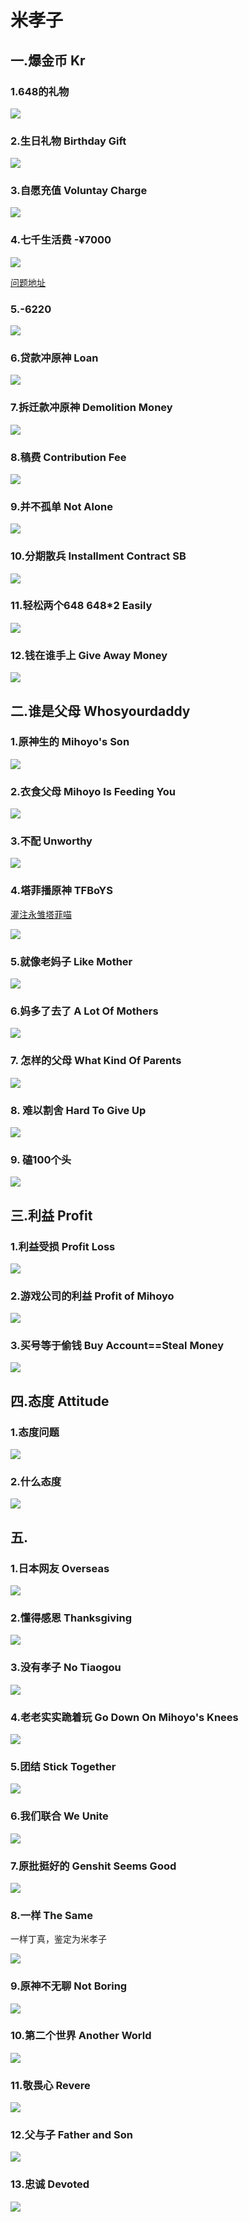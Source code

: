 # 米孝子

## 一.爆金币   Kr

### 1.648的礼物

![](https://github.com/DreamingCats/miHoYoJokes/raw/main/genshitjokes/米孝子/爆金币/648的礼物.jpg)

### 2.生日礼物   Birthday Gift

![](https://github.com/DreamingCats/miHoYoJokes/raw/main/genshitjokes/米孝子/爆金币/生日礼物.jpg)

### 3.自愿充值   Voluntay Charge

![](https://github.com/DreamingCats/miHoYoJokes/raw/main/genshitjokes/米孝子/爆金币/自愿充值.jpg)

### 4.七千生活费 -¥7000

![](https://github.com/DreamingCats/miHoYoJokes/raw/main/genshitjokes/米孝子/爆金币/七千生活费.jpg)

<a href="https://www.zhihu.com/question/427305451/answer/1580649667" target="_blank">问题地址</a>

### 5.-6220

![](https://github.com/DreamingCats/miHoYoJokes/raw/main/genshitjokes/米孝子/爆金币/-6220.jpg)

### 6.贷款冲原神   Loan

![](https://github.com/DreamingCats/miHoYoJokes/raw/main/genshitjokes/米孝子/爆金币/贷款冲原神.jpg)

### 7.拆迁款冲原神   Demolition Money

![](https://github.com/DreamingCats/miHoYoJokes/raw/main/genshitjokes/米孝子/爆金币/拆迁款冲原神.jpg)

### 8.稿费   Contribution Fee

![](https://github.com/DreamingCats/miHoYoJokes/raw/main/genshitjokes/米孝子/爆金币/稿费.jpg)

### 9.并不孤单   Not Alone

![](https://github.com/DreamingCats/miHoYoJokes/raw/main/genshitjokes/米孝子/爆金币/并不孤单.jpg)

### 10.分期散兵   Installment Contract SB

![](https://github.com/DreamingCats/miHoYoJokes/raw/main/genshitjokes/米孝子/爆金币/分期散兵.jpg)

### 11.轻松两个648   648*2 Easily

![](https://github.com/DreamingCats/miHoYoJokes/raw/main/genshitjokes/米孝子/爆金币/轻松两个648.jpg)

### 12.钱在谁手上   Give Away Money

![](https://github.com/DreamingCats/miHoYoJokes/raw/main/genshitjokes/米孝子/爆金币/钱在谁手上.jpg)


## 二.谁是父母   Whosyourdaddy

### 1.原神生的   Mihoyo's Son

![](https://github.com/DreamingCats/miHoYoJokes/raw/main/genshitjokes/米孝子/谁是父母/原神生的.jpg)

### 2.衣食父母   Mihoyo Is Feeding You

![](https://github.com/DreamingCats/miHoYoJokes/raw/main/genshitjokes/米孝子/谁是父母/衣食父母.jpg)

### 3.不配   Unworthy

![](https://github.com/DreamingCats/miHoYoJokes/raw/main/genshitjokes/米孝子/谁是父母/不配.jpg)

### 4.塔菲播原神   TFBoYS

<a href="https://space.bilibili.com/395685360/" target="_blank">灌注永雏塔菲喵</a>

![](https://github.com/DreamingCats/miHoYoJokes/raw/main/genshitjokes/米孝子/谁是父母/塔菲播原神.jpg)

### 5.就像老妈子    Like Mother

![](https://github.com/DreamingCats/miHoYoJokes/raw/main/genshitjokes/米孝子/谁是父母/就像老妈子.jpg)

### 6.妈多了去了    A Lot Of Mothers 

![](https://github.com/DreamingCats/miHoYoJokes/raw/main/genshitjokes/米孝子/谁是父母/妈多了去了.jpg)

### 7. 怎样的父母    What Kind Of Parents

![](https://github.com/DreamingCats/miHoYoJokes/raw/main/genshitjokes/米孝子/谁是父母/怎样的父母.jpg)

### 8. 难以割舍    Hard To Give Up
![](https://github.com/DreamingCats/miHoYoJokes/raw/main/genshitjokes/米孝子/谁是父母/难以割舍.jpg)

### 9. 磕100个头    
![](https://github.com/DreamingCats/miHoYoJokes/raw/main/genshitjokes/米孝子/谁是父母/磕100个头.jpg)


## 三.利益   Profit

### 1.利益受损   Profit Loss

![](https://github.com/DreamingCats/miHoYoJokes/raw/main/genshitjokes/米孝子/利益/利益受损.jpg)

### 2.游戏公司的利益   Profit of Mihoyo

![](https://github.com/DreamingCats/miHoYoJokes/raw/main/genshitjokes/米孝子/利益/游戏公司的利益.jpg)

### 3.买号等于偷钱   Buy Account==Steal Money

![](https://github.com/DreamingCats/miHoYoJokes/raw/main/genshitjokes/米孝子/买号等于偷钱.jpg)

## 四.态度   Attitude

### 1.态度问题

![](https://github.com/DreamingCats/miHoYoJokes/raw/main/genshitjokes/米孝子/态度/态度问题.jpg)

### 2.什么态度

![](https://github.com/DreamingCats/miHoYoJokes/raw/main/genshitjokes/米孝子/态度/什么态度.jpg)

## 五.

### 1.日本网友   Overseas

![](https://github.com/DreamingCats/miHoYoJokes/raw/main/genshitjokes/米孝子/日本网友.jpg)

### 2.懂得感恩   Thanksgiving

![](https://github.com/DreamingCats/miHoYoJokes/raw/main/genshitjokes/米孝子/懂得感恩.jpg)

### 3.没有孝子   No Tiaogou

![](https://github.com/DreamingCats/miHoYoJokes/raw/main/genshitjokes/米孝子/没有孝子.jpg)

### 4.老老实实跪着玩   Go Down On Mihoyo's Knees

![](https://github.com/DreamingCats/miHoYoJokes/raw/main/genshitjokes/米孝子/老老实实跪着玩.jpg)

### 5.团结   Stick Together

![](https://github.com/DreamingCats/miHoYoJokes/raw/main/genshitjokes/米孝子/团结.jpg)

### 6.我们联合   We Unite

![](https://github.com/DreamingCats/miHoYoJokes/raw/main/genshitjokes/米孝子/我们联合.jpg)

### 7.原批挺好的   Genshit Seems Good

![](https://github.com/DreamingCats/miHoYoJokes/raw/main/genshitjokes/米孝子/原批挺好的.jpg)

### 8.一样   The Same

一样丁真，鉴定为米孝子

![](https://github.com/DreamingCats/miHoYoJokes/raw/main/genshitjokes/米孝子/一样.jpg)

### 9.原神不无聊   Not Boring

![](https://github.com/DreamingCats/miHoYoJokes/raw/main/genshitjokes/米孝子/原神不无聊.jpg)

### 10.第二个世界   Another World

![](https://github.com/DreamingCats/miHoYoJokes/raw/main/genshitjokes/米孝子/第二个世界.jpg)

### 11.敬畏心   Revere

![](https://github.com/DreamingCats/miHoYoJokes/raw/main/genshitjokes/米孝子/敬畏心.jpg)

### 12.父与子    Father and Son

![](https://github.com/DreamingCats/miHoYoJokes/raw/main/genshitjokes/米孝子/父与子.jpg)

### 13.忠诚    Devoted

![](https://github.com/DreamingCats/miHoYoJokes/raw/main/genshitjokes/米孝子/忠诚.jpg)

